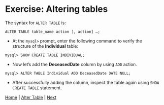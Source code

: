 # Exercise: Altering tables

The syntax for `ALTER TABLE` is:

```
ALTER TABLE table_name action [, action] …;
```

- At the `mysql>` prompt, enter the following command to verify the structure of the **Individual** table:

```
mysql> SHOW CREATE TABLE INDIVIDUAL;
```

- Now let’s add the **DeceasedDate** column by using `ADD` action.

```
mysql> ALTER TABLE Individual ADD DeceasedDate DATE NULL;
```

- After successfully adding the column, inspect the table again using `SHOW CREATE TABLE` statement.

[Home](/)  |  [Alter Table](/6-alter-table/)  |  [Next](/6-alter-table/2)
